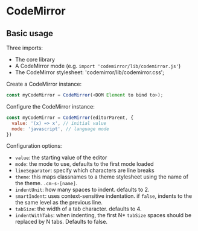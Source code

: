 # CodeMirror

## Basic usage

Three imports:

- The core library
- A CodeMirror mode (e.g. `import 'codemirror/lib/codemirror.js'`)
- The CodeMirror stylesheet: 'codemirror/lib/codemirror.css';

Create a CodeMirror instance:

```js
const myCodeMirror = CodeMirror(<DOM Element to bind to>);
```

Configure the CodeMirror instance:

```javascript
const myCodeMirror = CodeMirror(editorParent, {
  value: '(x) => x', // initial value
  mode: 'javascript', // language mode
})
```

Configuration options:

- `value`: the starting value of the editor
- `mode`: the mode to use, defaults to the first mode loaded
- `lineSeparator`: specify which characters are line breaks
- `theme`: this maps classnames to a theme stylesheet using the name of the 
  theme. `.cm-s-[name]`.
- `indentUnit`: how many spaces to indent. defaults to 2.
- `smartIndent`: uses context-sensitive indentation. if `false`, indents to the
  the same level as the previous line.
- `tabSize`: the width of a tab character. defaults to 4.
- `indentWithTabs`: when indenting, the first N* `tabSize` spaces should be 
  replaced by N tabs. Defaults to false.

